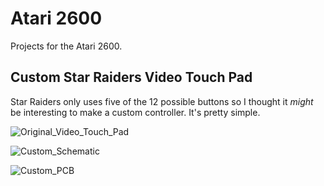 # Atari 2600
Projects for the Atari 2600.<br>

## Custom Star Raiders Video Touch Pad
Star Raiders only uses five of the 12 possible buttons so I thought it *might* be interesting to make a custom controller.  It's pretty simple.<br>

![Original_Video_Touch_Pad](Original_Video_Touch_Pad.jpg)

![Custom_Schematic](Custom_Star_Raiders_Schematic.png)

![Custom_PCB](Custom_Star_Raiders_PCB.png)

